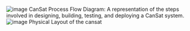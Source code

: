 ![image](https://github.com/user-attachments/assets/f84fb204-f575-4996-96bd-3a614ee65e4d)
CanSat Process Flow Diagram: A representation of the steps involved in designing, building, testing, and deploying a CanSat system.
![image](https://github.com/user-attachments/assets/99b5596f-33d8-49d9-baf0-45d0b3434a35)
Physical Layout of the cansat
